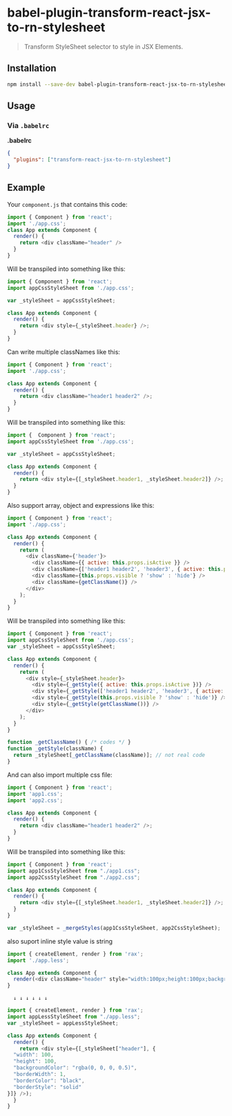 # babel-plugin-transform-react-jsx-to-rn-stylesheet
> Transform StyleSheet selector to style in JSX Elements.

## Installation

```sh
npm install --save-dev babel-plugin-transform-react-jsx-to-rn-stylesheet
```

## Usage

### Via `.babelrc`

**.babelrc**

```json
{
  "plugins": ["transform-react-jsx-to-rn-stylesheet"]
}
```

## Example

Your `component.js` that contains this code:

```js
import { Component } from 'react';
import './app.css';
class App extends Component {
  render() {
    return <div className="header" />
  }
}
```

Will be transpiled into something like this:

```js
import { Component } from 'react';
import appCssStyleSheet from './app.css';

var _styleSheet = appCssStyleSheet;

class App extends Component {
  render() {
    return <div style={_styleSheet.header} />;
  }
}
```

Can write multiple classNames like this:

```js
import { Component } from 'react';
import './app.css';

class App extends Component {
  render() {
    return <div className="header1 header2" />;
  }
}
```

Will be transpiled into something like this:

```js
import {  Component } from 'react';
import appCssStyleSheet from './app.css';

var _styleSheet = appCssStyleSheet;

class App extends Component {
  render() {
    return <div style={[_styleSheet.header1, _styleSheet.header2]} />;
  }
}

```

Also support array, object and expressions like this:

```js
import { Component } from 'react';
import './app.css';

class App extends Component {
  render() {
    return (
      <div className={'header'}>
        <div className={{ active: this.props.isActive }} />
        <div className={['header1 header2', 'header3', { active: this.props.isActive }]} />
        <div className={this.props.visible ? 'show' : 'hide'} />
        <div className={getClassName()} />
      </div>
    );
  }
}
```

Will be transpiled into something like this:

```js
import { Component } from 'react';
import appCssStyleSheet from './app.css';
var _styleSheet = appCssStyleSheet;

class App extends Component {
  render() {
    return (
      <div style={_styleSheet.header}>
        <div style={_getStyle({ active: this.props.isActive })} />
        <div style={_getStyle(['header1 header2', 'header3', { active: this.props.isActive }])} />
        <div style={_getStyle(this.props.visible ? 'show' : 'hide')} />
        <div style={_getStyle(getClassName())} />
      </div>
    );
  }
}

function _getClassName() { /* codes */ }
function _getStyle(className) {
  return _styleSheet[_getClassName(className)]; // not real code
}
```

And can also import multiple css file:

```js
import { Component } from 'react';
import 'app1.css';
import 'app2.css';

class App extends Component {
  render() {
    return <div className="header1 header2" />;
  }
}
```

Will be transpiled into something like this:

```js
import { Component } from 'react';
import app1CssStyleSheet from "./app1.css";
import app2CssStyleSheet from "./app2.css";

class App extends Component {
  render() {
    return <div style={[_styleSheet.header1, _styleSheet.header2]} />;
  }
}

var _styleSheet = _mergeStyles(app1CssStyleSheet, app2CssStyleSheet);
```

also suport inline style value is string
```js
import { createElement, render } from 'rax';
import './app.less';

class App extends Component {
  render(<div className="header" style="width:100px;height:100px;background-color:rgba(0, 0, 0, 0.5);border: 1px solid;" />);
}
```
      ↓ ↓ ↓ ↓ ↓ ↓
```js
import { createElement, render } from 'rax';
import appLessStyleSheet from "./app.less";
var _styleSheet = appLessStyleSheet;

class App extends Component {
  render() {
    return <div style={[_styleSheet["header"], {
  "width": 100,
  "height": 100,
  "backgroundColor": "rgba(0, 0, 0, 0.5)",
  "borderWidth": 1,
  "borderColor": "black",
  "borderStyle": "solid"
}]} />);
  }
}
